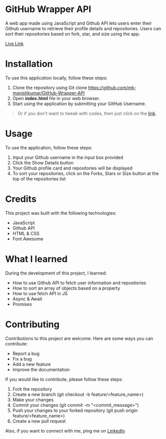 # GitHub Wrapper API

A web app made using JavaScript and Github API lets users enter their Github username to retrieve their profile details and repositories. Users can sort their repositories based on fork, star, and size using the app.



[Live Link](https://github-wrapper-profile-api.netlify.app/)

# Installation

To use this application locally, follow these steps:

1. Clone the repository using Git clone https://github.com/mk-manishkumar/GitHub-Wrapper-API
2. Open **index.html** file in your web browser.
3. Start using the application by submitting your GitHub Username.

> Or if you don't want to tweak with codes, then just click on the [link](https://github-wrapper-profile-api.netlify.app/).

# Usage

To use the application, follow these steps:

1. Input your Github username in the input box provided
2. Click the Show Details button
3. Your Github profile card and repositories will be displayed
4. To sort your repositories, click on the Forks, Stars or Size button at the top of the repositories list

# Credits

This project was built with the following technologies:

- JavaScript
- Github API
- HTML & CSS
- Font Awesome

# What I learned

During the development of this project, I learned:

- How to use Github API to fetch user information and repositories
- How to sort an array of objects based on a property
- How to use fetch API in JS
- Async & Await
- Promises

# Contributing

Contributions to this project are welcome. Here are some ways you can contribute:

- Report a bug
- Fix a bug
- Add a new feature
- Improve the documentation

If you would like to contribute, please follow these steps:

1. Fork the repository
2. Create a new branch (git checkout -b feature/<feature_name>)
3. Make your changes
4. Commit your changes (git commit -m "<commit_message>")
5. Push your changes to your forked repository (git push origin feature/<feature_name>)
6. Create a new pull request

Also, if you want to connect with me, ping me on [LinkedIn](https://www.linkedin.com/in/ritesh-sharma-rk40/)
